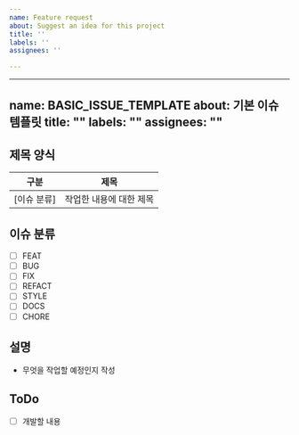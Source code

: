 ```yaml
---
name: Feature request
about: Suggest an idea for this project
title: ''
labels: ''
assignees: ''

---
```


---
name: BASIC_ISSUE_TEMPLATE
about: 기본 이슈 템플릿
title: ""
labels: ""
assignees: ""
---

## 제목 양식

| 구분        | 제목                    |
| ----------- | ----------------------- |
| [이슈 분류] | 작업한 내용에 대한 제목 |

## 이슈 분류

- [ ] FEAT
- [ ] BUG
- [ ] FIX
- [ ] REFACT
- [ ] STYLE
- [ ] DOCS
- [ ] CHORE

## 설명

- 무엇을 작업할 예정인지 작성

## ToDo

- [ ] 개발할 내용
